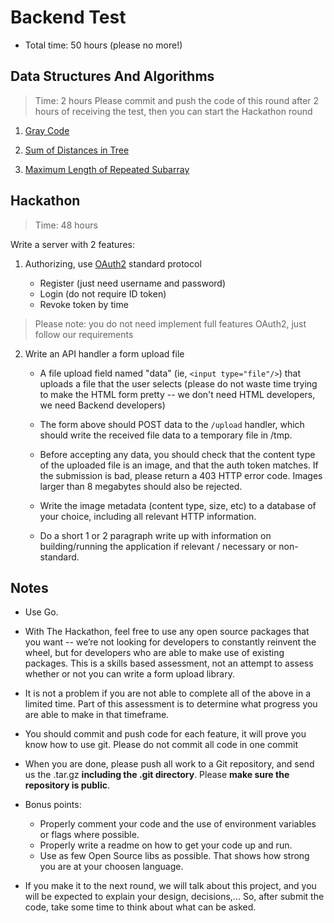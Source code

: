 # Backend Test

- Total time: 50 hours (please no more!)

## Data Structures And Algorithms

> Time: 2 hours
> Please commit and push the code of this round after 2 hours of receiving the test, then you can start the Hackathon round

1. [Gray Code](/code-challenges/gray-code.md)

2. [Sum of Distances in Tree](/code-challenges/sum-of-distances-in-tree.md)

3. [Maximum Length of Repeated Subarray](/code-challenges/maximum-length-of-repeated-subarray.md)

## Hackathon

> Time: 48 hours

Write a server with 2 features:

1. Authorizing, use [OAuth2](https://oauth.net/2/) standard protocol

   - Register (just need username and password)
   - Login (do not require ID token)
   - Revoke token by time

> Please note: you do not need implement full features OAuth2, just follow our requirements

2. Write an API handler a form upload file

   - A file upload field named "data" (ie, `<input type="file"/>`) that uploads
     a file that the user selects (please do not waste time trying to make the
     HTML form pretty -- we don't need HTML developers, we need Backend
     developers)

   - The form above should POST data to the `/upload` handler, which should write
   the received file data to a temporary file in /tmp.

   - Before accepting any data, you should check that the content type of the
   uploaded file is an image, and that the auth token matches. If the
   submission is bad, please return a 403 HTTP error code. Images larger than 8
   megabytes should also be rejected.

   - Write the image metadata (content type, size, etc) to a database of your
   choice, including all relevant HTTP information.

   - Do a short 1 or 2 paragraph write up with information on building/running
   the application if relevant / necessary or non-standard.

## Notes

- Use Go.

- With The Hackathon, feel free to use any open source packages that you want -- we’re not looking
  for developers to constantly reinvent the wheel, but for developers who are
  able to make use of existing packages. This is a skills based assessment,
  not an attempt to assess whether or not you can write a form upload
  library.

- It is not a problem if you are not able to complete all of the above in a
  limited time. Part of this assessment is to determine what progress you are
  able to make in that timeframe.

- You should commit and push code for each feature, it will prove you know how to use git. Please do not commit all code in one commit

- When you are done, please push all work to a Git repository, and send us
  the .tar.gz **including the .git directory**. Please **make sure the repository is public**.

- Bonus points:

  - Properly comment your code and the use of environment variables or flags
    where possible.
  - Properly write a readme on how to get your code up and run.
  - Use as few Open Source libs as possible. That shows how strong you are at
    your choosen language.

- If you make it to the next round, we will talk about this project, and you
  will be expected to explain your design, decisions,... So, after submit the
  code, take some time to think about what can be asked.
